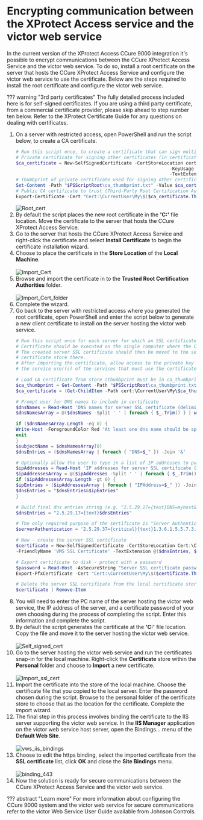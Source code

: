 # Encrypting communication between the XProtect Access service and the victor web service

In the current version of the XProtect Access CCure 9000 integration it's possible to encrypt communications between the CCure XProtect Access Service and the victor web service. To do so, install a root certificate on the server that hosts the CCure XProtect Access Service and configure the victor web service to use the certificate. Below are the steps required to install the root certificate and configure the victor web service.

??? warning "3rd party certificates"
    The fully detailed process included here is for self-signed certificates. If you are using a third party certificate, from a commercial certificate provider, please skip ahead to step number ten below. Refer to the XProtect Certificate Guide for any questions on dealing with certificates.

1. On a server with restricted access, open PowerShell and run the script below, to create a CA certificate.</br>
    ```ps1
    # Run this script once, to create a certificate that can sign multiple server SSL certificates
    # Private certificate for signing other certificates (in certificate store)
    $ca_certificate = New-SelfSignedCertificate -CertStoreLocation cert:\CurrentUser\My -DnsName 'VMS Certificate Authority' -KeyusageProperty All `
                                                             -KeyUsage CertSign, CRLSign, DigitalSignature -FriendlyName 'VMS CA Certificate' `
                                                             -TextExtension @("2.5.29.19={critical}{text}ca=TRUE")
    # Thumbprint of private certificate used for signing other certificates
    Set-Content -Path "$PSScriptRoot\ca_thumbprint.txt" -Value $ca_certificate.Thumbprint
    # Public CA certificate to trust (Third-Party Root Certification Authorities)
    Export-Certificate -Cert "Cert:\CurrentUser\My\$($ca_certificate.Thumbprint)" -FilePath "$PSScriptRoot\root-authority-public.cer"
    ```
    ![Root_cert](img/CX.Rootcert.png)</br>
2. By default the script places the new root certificate in the **'C:\'** file location. Move the certificate to the server that hosts the CCure XProtect Access Service.
3. Go to the server that hosts the CCure XProtect Access Service and right-click the certificate and select **Install Certificate** to begin the certificate installation wizard.
4. Choose to place the certificate in the **Store Location** of the **Local Machine**.</br>
    </br>
    ![Import_Cert](img/CX.Certimport1.png)</br>
5. Browse and import the certificate in to the **Trusted Root Certification Authorities** folder.</br>
    </br>
    ![Import_Cert_folder](img/CX.certimport2.png)</br>
6. Complete the wizard.
7. Go back to the server with restricted access where you generated the root certificate, open PowerShell and enter the script below to generate a new client certificate to install on the server hosting the victor web service.</br>
    ```ps1
    # Run this script once for each server for which an SSL certificate is needed.
    # Certificate should be executed on the single computer where the CA certificate is located.
    # The created server SSL certificate should then be moved to the server and imported in the
    # certificate store there.
    # After importing the certificate, allow access to the private key of the certificate for
    # the service user(s) of the services that must use the certificate.

    # Load CA certificate from store (thumbprint must be in ca_thumbprint.txt)
    $ca_thumbprint = Get-Content -Path "$PSScriptRoot\ca_thumbprint.txt"
    $ca_certificate = (Get-ChildItem -Path cert:\CurrentUser\My\$ca_thumbprint)

    # Prompt user for DNS names to include in certificate
    $dnsNames = Read-Host 'DNS names for server SSL certificate (delimited by space - 1st entry is also subject of certificate)'
    $dnsNamesArray = @($dnsNames -Split ' ' | foreach { $_.Trim() } | where { $_ })

    if ($dnsNamesArray.Length -eq 0) {
    Write-Host -ForegroundColor Red 'At least one dns name should be specified'
    exit
    }
    $subjectName = $dnsNamesArray[0]
    $dnsEntries = ($dnsNamesArray | foreach { "DNS=$_" }) -Join '&'

    # Optionally allow the user to type in a list of IP addresses to put in the certificate
    $ipAddresses = Read-Host 'IP addresses for server SSL certificate (delemited by space)'
    $ipAddressesArray = @($ipAddresses -Split ' ' | foreach { $_.Trim() } | where { $_ })
    if ($ipAddressesArray.Length -gt 0) {
    $ipEntries = ($ipAddressesArray | foreach { "IPAddress=$_" }) -Join '&'
    $dnsEntries = "$dnsEntries&$ipEntries"
    }

    # Build final dns entries string (e.g. "2.5.29.17={text}DNS=myhost&DNS=myhost.domain.com&IPAddress=10.0.0.103")
    $dnsEntries = "2.5.29.17={text}$dnsEntries"

    # The only required purpose of the sertificate is "Server Authentication"
    $serverAuthentication = '2.5.29.37={critical}{text}1.3.6.1.5.5.7.3.1'

    # Now - create the server SSL certificate
    $certificate = New-SelfSignedCertificate -CertStoreLocation Cert:\CurrentUser\My -Subject $subjectName -Signer $ca_certificate `
    -FriendlyName 'VMS SSL Certificate' -TextExtension @($dnsEntries, $serverAuthentication)

    # Export certificate to disk - protect with a password
    $password = Read-Host -AsSecureString "Server SSL certificate password"
    Export-PfxCertificate -Cert "Cert:\CurrentUser\My\$($certificate.Thumbprint)" -FilePath "$PSScriptRoot\$subjectName.pfx" -Password $password
    
    # Delete the server SSL certificate from the local certificate store
    $certificate | Remove-Item
    ```
8. You will need to enter the PC name of the server hosting the victor web service, the IP address of the server, and a certificate password of your own choosing during the process of completing the script. Enter this information and complete the script.
9. By default the script generates the certificate at the **'C:\'** file location. Copy the file and move it to the server hosting the victor web service.</br>
    </br>
    ![Self_signed_cert](img/CX.sslcert.png)</br>
10. Go to the server hosting the victor web service and run the certificates snap-in for the local machine. Right-click the **Certificate** store within the **Personal** folder and choose to **Import** a new certificate.</br>
    </br>
    ![Import_ssl_cert](img/CX.sslimport1.png)</br>
11. Import the certificate into the store of the local machine. Choose the certificate file that you copied to the local server. Enter the password chosen during the script. Browse to the personal folder of the certificate store to choose that as the location for the certificate. Complete the import wizard.
12. The final step in this process involves binding the certificate to the IIS server supporting the victor web service. In the **IIS Manager** application on the victor web service host server, open the Bindings... menu of the **Default Web Site**.</br>
    </br>
    ![vws_iis_bindings](img/CX.vwsIISbind.png)</br>
13. Choose to edit the https binding, select the imported certificate from the **SSL certificate** list, click **OK** and close the **Site Bindings** menu.</br>
    </br>
    ![binding_443](img/CX.edit443binding.png)</br>
14. Now the solution is ready for secure communications between the CCure XProtect Access Service and the victor web service.

??? abstract "Learn more"
    For more information about configuring the CCure 9000 system and the victor web service for secure communications refer to the victor Web Service User Guide available from Johnson Controls.



